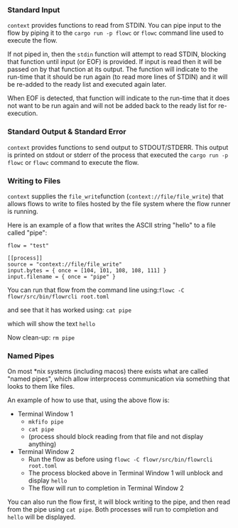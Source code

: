 ### Standard Input
`context` provides functions to read from STDIN. You can pipe input to the flow by piping
it to the `cargo run -p flowc` or `flowc` command line used to execute the flow.

If not piped in, then the `stdin` function will attempt to read STDIN, blocking that function until input 
(or EOF) is provided. If input is read then it will be passed on by that function at its output.
The function will indicate to the run-time that it should be run again (to read more lines of STDIN)
and it will be re-added to the ready list and executed again later.

When EOF is detected, that function will indicate to the run-time that it does not want to be run again
and will not be added back to the ready list for re-execution.

### Standard Output & Standard Error
`context` provides functions to send output to STDOUT/STDERR. This output is printed on 
stdout or stderr of the process that executed the `cargo run -p flowc` or `flowc` command to execute the flow.

### Writing to Files
`context` supplies the `file_write`function (`context://file/file_write`) that allows flows to write
to files hosted by the file system where the flow runner is running.

Here is an example of a flow that writes the ASCII string "hello" to a file called "pipe":
```
flow = "test"

[[process]]
source = "context://file/file_write"
input.bytes = { once = [104, 101, 108, 108, 111] }
input.filename = { once = "pipe" }
```

You can run that flow from the command line using:`flowc -C flowr/src/bin/flowrcli root.toml`

and see that it has worked using: `cat pipe`

which will show the text `hello`

Now clean-up: `rm pipe`

### Named Pipes
On most *nix systems (including macos) there exists what are called "named pipes",
which allow interprocess communication via something that looks to them like files.

An example of how to use that, using the above flow is:
  * Terminal Window 1
    * `mkfifo pipe`
    * `cat pipe`
    * (process should block reading from that file and not display anything)
  * Terminal Window 2
    * Run the flow as before using `flowc -C flowr/src/bin/flowrcli root.toml`
    * The process blocked above in Terminal Window 1 will unblock and display `hello`
    * The flow will run to completion in Terminal Window 2

You can also run the flow first, it will block writing to the pipe, and then read from the pipe 
using `cat pipe`. Both processes will run to completion and `hello` will be displayed.